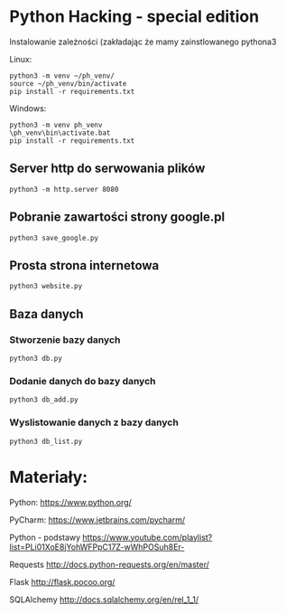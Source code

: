 # Python Hacking - special edition

Instalowanie zależności (zakładając że mamy zainstlowanego pythona3

Linux:

```
python3 -m venv ~/ph_venv/
source ~/ph_venv/bin/activate
pip install -r requirements.txt
```

Windows:

```
python3 -m venv ph_venv
\ph_venv\bin\activate.bat
pip install -r requirements.txt
```


## Server http do serwowania plików

```
python3 -m http.server 8080
```

## Pobranie zawartości strony google.pl

```
python3 save_google.py
```

## Prosta strona internetowa

```
python3 website.py
```

## Baza danych

### Stworzenie bazy danych

```
python3 db.py
```

### Dodanie danych do bazy danych

```
python3 db_add.py
```

### Wyslistowanie danych z bazy danych

```
python3 db_list.py
```



# Materiały:


Python:
https://www.python.org/

PyCharm:
https://www.jetbrains.com/pycharm/

Python - podstawy
https://www.youtube.com/playlist?list=PLi01XoE8jYohWFPpC17Z-wWhPOSuh8Er-

Requests
http://docs.python-requests.org/en/master/

Flask
http://flask.pocoo.org/

SQLAlchemy
http://docs.sqlalchemy.org/en/rel_1_1/